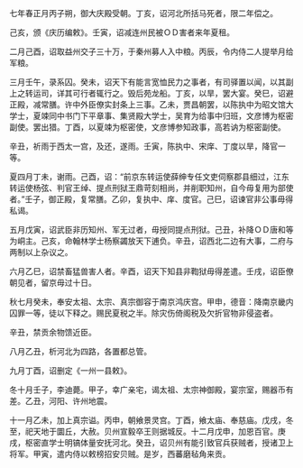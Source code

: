 七年春正月丙子朔，御大庆殿受朝。丁亥，诏河北所括马死者，限二年偿之。

己亥，颁《庆历编敕》。壬寅，诏减连州民被ＯＤ害者来年夏租。

二月己酉，诏取益州交子三十万，于秦州募人入中粮。丙辰，令内侍二人提举月给军粮。

三月壬午，录系囚。癸未，诏天下有能言宽恤民力之事者，有司驿置以闻，以其副上之转运司，详其可行者辄行之。毁后苑龙船。丁亥，以旱，罢大宴。癸巳，诏避正殿，减常膳。许中外臣僚实封条上三事。乙未，贾昌朝罢，以陈执中为昭文馆大学士，夏竦同中书门下平章事、集贤殿大学士，吴育为给事中归班，文彦博为枢密副使。罢出猎。丁酉，以夏竦为枢密使，文彦博参知政事，高若讷为枢密副使。

辛丑，祈雨于西太一宫，及还，遂雨。壬寅，陈执中、宋庠、丁度以旱，降官一等。

夏四月丁未，谢雨。己酉，诏：“前京东转运使薛绅专任文吏伺察郡县细过，江东转运使杨弦、判官王绰、提点刑狱王鼎苛刻相尚，并削职知州，自今毋复用为部使者。”壬子，御正殿，复常膳。乙卯，复执中、庠、度官。己巳，诏谏官非公事毋得私谒。

五月戊寅，诏武臣非历知州、军无过者，毋授同提点刑狱。己丑，补降ＯＤ唐和等为峒主。己亥，命翰林学士杨察蠲放天下逋负。辛丑，诏西北二边有大事，二府与两制以上杂议之。

六月乙巳，诏禁畜猛兽害人者。辛酉，诏天下知县非鞫狱毋得差遣。壬戌，诏臣僚朝见者，留京毋过十日。

秋七月癸未，奉安太祖、太宗、真宗御容于南京鸿庆宫。甲申，德音：降南京畿内囚罪一等，徒以下释之。赐民夏税之半。除灾伤倚阁税及欠折官物非侵盗者。

辛丑，禁贡余物馈近臣。

八月乙丑，析河北为四路，各置都总管。

九月丁酉，诏删定《一州一县敕》。

冬十月壬子，李迪薨。甲子，幸广亲宅，谒太祖、太宗神御殿，宴宗室，赐器币有差。乙丑，河阳、许州地震。

十一月乙未，加上真宗谥。丙申，朝飨景灵宫。丁酉，飨太庙、奉慈庙。戊戌，冬至，祀天地于圜丘，大赦。贝州宣毅卒王则据城反。十二月戊申，加恩百官。庚戌，枢密直学士明镐体量安抚河北。癸丑，诏贝州有能引致官兵获贼者，授诸卫上将军。甲寅，遣内侍以敕榜招安贝贼。是岁，西蕃磨毡角来贡。